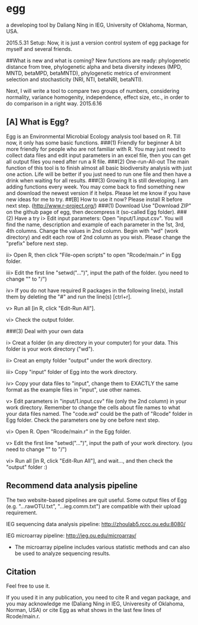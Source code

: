 # egg
a developing tool by Daliang Ning in IEG, University of Oklahoma, Norman, USA.

2015.5.31 Setup: Now, it is just a version control system of egg package for myself and several friends.

##What is new and what is coming?
New functions are ready: phylogenetic distance from tree, phylogenetic alpha and beta diversity indexes (MPD, MNTD, betaMPD, betaMNTD), phylogenetic metrics of environment selection and stochasticity (NRI, NTI, betaNRI, betaNTI).

Next, I will write a tool to compare two groups of numbers, considering normality, variance homogenity, independence, effect size, etc., in order to do comparison in a right way. 2015.6.16

## [A] What is Egg?
Egg is an Environmental Microbial Ecology analysis tool based on R. Till now, it only has some basic functions.
###(1) Friendly for beginner
A bit more friendly for people who are not familiar with R. You may just need to collect data files and edit input parameters in an excel file, then you can get all output files you need after run a R file.
###(2) One-run-All-out
The main function of this tool is to finish almost all basic biodiversity analysis with just one action.
Life will be better if you just need to run one file and then have a drink when waiting for all results.
###(3) Growing
It is still developing. I am adding functions every week. You may come back to find something new and download the newest version if it helps. Please let me know if you have new ideas for me to try.
##[B] How to use it now?
Please install R before next step. (http://www.r-project.org/)
###(1) Download
Use "Download ZIP" on the github page of egg, then decompress it (so-called Egg folder).
###(2) Have a try
i> Edit input parameters: Open "input/1.input.csv". You will find the name, description and example of each parameter in the 1st, 3rd, 4th columns. Change the values in 2nd column. Begin with "wd" (work directory) and edit each row of 2nd column as you wish. Please change the "prefix" before next step.

ii> Open R, then click "File-open scripts" to open "Rcode/main.r" in Egg folder.

iii> Edit the first line "setwd("...")", input the path of the folder. (you need to change "\" to "/")

iv> If you do not have required R packages in the following line(s), install them by deleting the "#" and run the line(s) [ctrl+r].

v> Run all [in R, click "Edit-Run All"].

vi> Check the output folder.

###(3) Deal with your own data

i> Creat a folder (in any directory in your computer) for your data. This folder is your work directory ("wd").

ii> Creat an empty folder "output" under the work directory.

iii> Copy "input" folder of Egg into the work directory.

iv> Copy your data files to "input", change them to EXACTLY the same format as the example files in "input", use other names.

v> Edit parameters in "input/1.input.csv" file (only the 2nd column) in your work directory. Remember to change the cells about file names to what your data files named. The "code.wd" could be the path of "Rcode" folder in Egg folder. Check the parameters one by one before next step.

vi> Open R. Open "Rcode/main.r" in the Egg folder.

v> Edit the first line "setwd("...")", input the path of your work directory. (you need to change "\" to "/")

vi> Run all [in R, click "Edit-Run All"], and wait..., and then check the "output" folder :)

## Recommend data analysis pipeline

The two website-based pipelines are quit useful. Some output files of Egg (e.g. "...rawOTU.txt", "...ieg.comm.txt") are compatible with their upload requirement.

IEG sequencing data analysis pipeline: http://zhoulab5.rccc.ou.edu:8080/

IEG microarray pipeline: http://ieg.ou.edu/microarray/

* The microarray pipeline includes various statistic methods and can also be used to analyze sequencing results.

## Citation

Feel free to use it.

If you used it in any publication, you need to cite R and vegan package, and you may acknowledge me (Daliang Ning in IEG, Univeresity of Oklahoma, Norman, USA) or cite Egg as what shows in the last few lines of Rcode/main.r.
